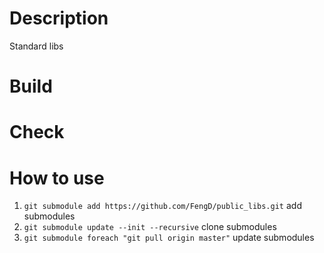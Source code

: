 # Description
Standard libs

# Build

# Check


# How to use
1. `git submodule add https://github.com/FengD/public_libs.git` add submodules
2. `git submodule update --init --recursive` clone submodules
3. `git submodule foreach "git pull origin master"` update submodules
